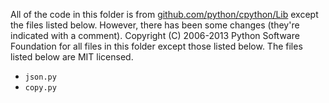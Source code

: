 All of the code in this folder is from [github.com/python/cpython/Lib](https://github.com/python/cpython/blob/master/Lib/) except the files listed below. However, there has been some changes (they're indicated with a comment).
Copyright (C) 2006-2013 Python Software Foundation for all files in this folder except those listed below.
The files listed below are MIT licensed.

- `json.py`
- `copy.py`
